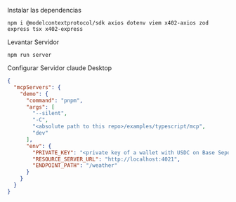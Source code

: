 Instalar las dependencias 

```shell
npm i @modelcontextprotocol/sdk axios dotenv viem x402-axios zod express tsx x402-express
```

Levantar Servidor

```shell
npm run server
```

Configurar Servidor claude Desktop

```json
{
  "mcpServers": {
    "demo": {
      "command": "pnpm",
      "args": [
        "--silent",
        "-C",
        "<absolute path to this repo>/examples/typescript/mcp",
        "dev"
      ],
      "env": {
        "PRIVATE_KEY": "<private key of a wallet with USDC on Base Sepolia>",
        "RESOURCE_SERVER_URL": "http://localhost:4021",
        "ENDPOINT_PATH": "/weather"
      }
    }
  }
}
```

